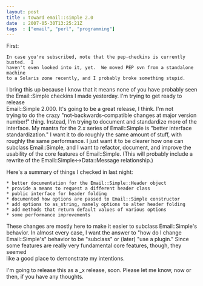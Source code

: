 ```yaml
---
layout: post
title : toward email::simple 2.0
date  : 2007-05-30T13:25:21Z
tags  : ["email", "perl", "programming"]
---
```

First:                                                                          
                                                                                  
    In case you're subscribed, note that the pep-checkins is currently busted.  I
    haven't even looked into it, yet.  We moved PEP svn from a standalone machine
    to a Solaris zone recently, and I probably broke something stupid.            
                                                                                  
I bring this up because I know that it means none of you have probably seen the 
Email::Simple checkins I made yesterday.  I'm trying to get ready to release    
Email::Simple 2.000.  It's going to be a great release, I think.  I'm not       
trying to do the crazy "not-backwards-compatible changes at major version       
number!" thing.  Instead, I'm trying to document and standardize more of the    
interface.  My mantra for the 2.x series of Email::Simple is "better interface  
standardization."  I want it to do roughly the same amount of stuff, with       
roughly the same performance.  I just want it to be clearer how one can         
subclass Email::Simple, and I want to refactor, document, and improve the       
usability of the core features of Email::Simple.  (This will probably include a 
rewrite of the Email::Simple<->Data::Message relationship.)                     
                                                                                  
Here's a summary of things I checked in last night:                             
                                                                                  
    * better documentation for the Email::Simple::Header object                   
    * provide a means to request a different header class                         
    * public interface for header folding                                         
    * documented how options are passed to Email::Simple constructor              
    * add options to as_string, namely options to alter header folding            
    * add methods that return default values of various options                   
    * some performance improvements                                               
                                                                                  
These changes are mostly here to make it easier to subclass Email::Simple's     
behavior.  In almost every case, I want the answer to "how do I change          
Email::Simple's" behavior to be "subclass" or (later) "use a plugin."  Since    
some features are really very fundamental core features, though, they seemed    
like a good place to demonstrate my intentions.                                 
                                                                                  
I'm going to release this as a _x release, soon.  Please let me know, now or    
then, if you have any thoughts.                                                 


